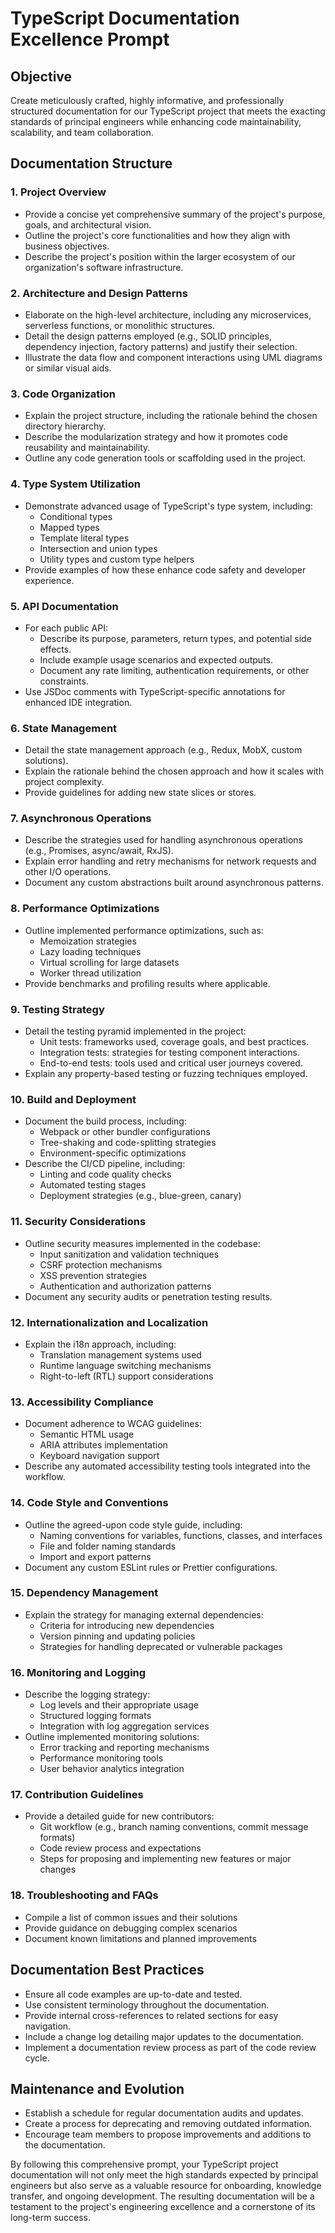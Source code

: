 # TypeScript Documentation Excellence Prompt

## Objective
Create meticulously crafted, highly informative, and professionally structured documentation for our TypeScript project that meets the exacting standards of principal engineers while enhancing code maintainability, scalability, and team collaboration.

## Documentation Structure

### 1. Project Overview
- Provide a concise yet comprehensive summary of the project's purpose, goals, and architectural vision.
- Outline the project's core functionalities and how they align with business objectives.
- Describe the project's position within the larger ecosystem of our organization's software infrastructure.

### 2. Architecture and Design Patterns
- Elaborate on the high-level architecture, including any microservices, serverless functions, or monolithic structures.
- Detail the design patterns employed (e.g., SOLID principles, dependency injection, factory patterns) and justify their selection.
- Illustrate the data flow and component interactions using UML diagrams or similar visual aids.

### 3. Code Organization
- Explain the project structure, including the rationale behind the chosen directory hierarchy.
- Describe the modularization strategy and how it promotes code reusability and maintainability.
- Outline any code generation tools or scaffolding used in the project.

### 4. Type System Utilization
- Demonstrate advanced usage of TypeScript's type system, including:
  - Conditional types
  - Mapped types
  - Template literal types
  - Intersection and union types
  - Utility types and custom type helpers
- Provide examples of how these enhance code safety and developer experience.

### 5. API Documentation
- For each public API:
  - Describe its purpose, parameters, return types, and potential side effects.
  - Include example usage scenarios and expected outputs.
  - Document any rate limiting, authentication requirements, or other constraints.
- Use JSDoc comments with TypeScript-specific annotations for enhanced IDE integration.

### 6. State Management
- Detail the state management approach (e.g., Redux, MobX, custom solutions).
- Explain the rationale behind the chosen approach and how it scales with project complexity.
- Provide guidelines for adding new state slices or stores.

### 7. Asynchronous Operations
- Describe the strategies used for handling asynchronous operations (e.g., Promises, async/await, RxJS).
- Explain error handling and retry mechanisms for network requests and other I/O operations.
- Document any custom abstractions built around asynchronous patterns.

### 8. Performance Optimizations
- Outline implemented performance optimizations, such as:
  - Memoization strategies
  - Lazy loading techniques
  - Virtual scrolling for large datasets
  - Worker thread utilization
- Provide benchmarks and profiling results where applicable.

### 9. Testing Strategy
- Detail the testing pyramid implemented in the project:
  - Unit tests: frameworks used, coverage goals, and best practices.
  - Integration tests: strategies for testing component interactions.
  - End-to-end tests: tools used and critical user journeys covered.
- Explain any property-based testing or fuzzing techniques employed.

### 10. Build and Deployment
- Document the build process, including:
  - Webpack or other bundler configurations
  - Tree-shaking and code-splitting strategies
  - Environment-specific optimizations
- Describe the CI/CD pipeline, including:
  - Linting and code quality checks
  - Automated testing stages
  - Deployment strategies (e.g., blue-green, canary)

### 11. Security Considerations
- Outline security measures implemented in the codebase:
  - Input sanitization and validation techniques
  - CSRF protection mechanisms
  - XSS prevention strategies
  - Authentication and authorization patterns
- Document any security audits or penetration testing results.

### 12. Internationalization and Localization
- Explain the i18n approach, including:
  - Translation management systems used
  - Runtime language switching mechanisms
  - Right-to-left (RTL) support considerations

### 13. Accessibility Compliance
- Document adherence to WCAG guidelines:
  - Semantic HTML usage
  - ARIA attributes implementation
  - Keyboard navigation support
- Describe any automated accessibility testing tools integrated into the workflow.

### 14. Code Style and Conventions
- Outline the agreed-upon code style guide, including:
  - Naming conventions for variables, functions, classes, and interfaces
  - File and folder naming standards
  - Import and export patterns
- Document any custom ESLint rules or Prettier configurations.

### 15. Dependency Management
- Explain the strategy for managing external dependencies:
  - Criteria for introducing new dependencies
  - Version pinning and updating policies
  - Strategies for handling deprecated or vulnerable packages

### 16. Monitoring and Logging
- Describe the logging strategy:
  - Log levels and their appropriate usage
  - Structured logging formats
  - Integration with log aggregation services
- Outline implemented monitoring solutions:
  - Error tracking and reporting mechanisms
  - Performance monitoring tools
  - User behavior analytics integration

### 17. Contribution Guidelines
- Provide a detailed guide for new contributors:
  - Git workflow (e.g., branch naming conventions, commit message formats)
  - Code review process and expectations
  - Steps for proposing and implementing new features or major changes

### 18. Troubleshooting and FAQs
- Compile a list of common issues and their solutions
- Provide guidance on debugging complex scenarios
- Document known limitations and planned improvements

## Documentation Best Practices
- Ensure all code examples are up-to-date and tested.
- Use consistent terminology throughout the documentation.
- Provide internal cross-references to related sections for easy navigation.
- Include a change log detailing major updates to the documentation.
- Implement a documentation review process as part of the code review cycle.

## Maintenance and Evolution
- Establish a schedule for regular documentation audits and updates.
- Create a process for deprecating and removing outdated information.
- Encourage team members to propose improvements and additions to the documentation.

By following this comprehensive prompt, your TypeScript project documentation will not only meet the high standards expected by principal engineers but also serve as a valuable resource for onboarding, knowledge transfer, and ongoing development. The resulting documentation will be a testament to the project's engineering excellence and a cornerstone of its long-term success.